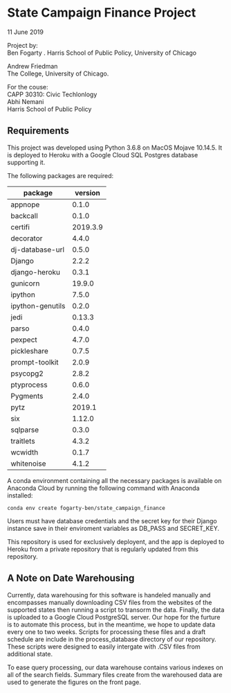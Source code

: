 # State Campaign Finance Project

11 June 2019

Project by:  
Ben Fogarty . 
Harris School of Public Policy, University of Chicago  

Andrew Friedman  
The College, University of Chicago. 

For the couse:  
CAPP 30310: Civic Techlonlogy  
Abhi Nemani  
Harris School of Public Policy 

## Requirements

This project was developed using Python 3.6.8 on MacOS Mojave 10.14.5. It is
deployed to Heroku with a Google Cloud SQL Postgres database supporting it.

The following packages are required:

| package | version |
| ------- | -------
| appnope | 0.1.0 |
| backcall | 0.1.0 |
| certifi | 2019.3.9 |
| decorator | 4.4.0 |
| dj-database-url | 0.5.0 |
| Django | 2.2.2 |
| django-heroku | 0.3.1 |
| gunicorn | 19.9.0 |
| ipython | 7.5.0 |
| ipython-genutils | 0.2.0 |
| jedi | 0.13.3 |
| parso | 0.4.0 |
| pexpect | 4.7.0 |
| pickleshare | 0.7.5 |
| prompt-toolkit | 2.0.9 |
| psycopg2 | 2.8.2 |
| ptyprocess | 0.6.0 |
| Pygments | 2.4.0 |
| pytz | 2019.1 |
| six | 1.12.0 |
| sqlparse | 0.3.0 |
| traitlets | 4.3.2 |
| wcwidth | 0.1.7 |
| whitenoise | 4.1.2 |

A conda environment containing all the necessary packages is available on
Anaconda Cloud by running the following command with Anaconda installed:

```
conda env create fogarty-ben/state_campaign_finance
```

Users must have database credentials and the secret key for their Django
instance save in their enviroment variables as DB_PASS and SECRET_KEY.

This repository is used for exclusively deployent, and the app is deployed to
Heroku from a private repository that is regularly updated from this repository.

## A Note on Date Warehousing

Currently, data warehousing for this software is handeled manually and encompasses
manually downloading CSV files from the websites of the supported states then
running a script to transorm the data. Finally, the data is uploaded to a Google
Cloud PostgreSQL server. Our hope for the furture is to automate this process,
but in the meantime, we hope to update data every one to two weeks. Scripts for
processing these files and a draft schedule are include in the process_database
directory of our repository. These scripts were designed to easily intergate with
.CSV files from additional state.

To ease query processing, our data warehouse contains various indexes on all of
the search fields. Summary files create from the warehoused data are used to
generate the figures on the front page.

 
